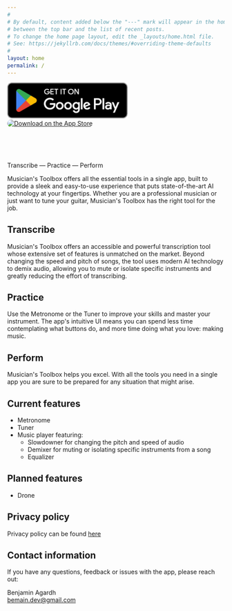 ```yaml
---
#
# By default, content added below the "---" mark will appear in the home page
# between the top bar and the list of recent posts.
# To change the home page layout, edit the _layouts/home.html file.
# See: https://jekyllrb.com/docs/themes/#overriding-theme-defaults
#
layout: home
permalink: /
---
```


<p align="left">
    <a href='https://play.google.com/store/apps/details?id=se.agardh.musbx&pcampaignid=pcampaignidMKT-Other-global-all-co-prtnr-py-PartBadge-Mar2515-1' style="border-radius: 13px; height: 83px;"><img alt='Get it on Google Play' src='assets/google-play-badge.png' style="height: 83px;"/></a>
    <a href="https://apps.apple.com/us/app/musicians-toolbox/id1670009655?itsct=apps_box_badge&amp;itscg=30200" style="display: inline-block; border-radius: 13px; width: 250px; height: 83px;"><img src="https://tools.applemediaservices.com/api/badges/download-on-the-app-store/black/en-us?size=250x83&amp;releaseDate=1679443200" alt="Download on the App Store" style="border-radius: 13px; width: 250px; height: 83px;"></a>
</p>


Transcribe — Practice — Perform

Musician's Toolbox offers all the essential tools in a single app, built to provide a sleek and easy-to-use experience that puts state-of-the-art AI technology at your fingertips. Whether you are a professional musician or just want to tune your guitar, Musician's Toolbox has the right tool for the job. 

## Transcribe
Musician's Toolbox offers an accessible and powerful transcription tool whose extensive set of features is unmatched on the market. Beyond changing the speed and pitch of songs, the tool uses modern AI technology to demix audio, allowing you to mute or isolate specific instruments and greatly reducing the effort of transcribing. 

## Practice
Use the Metronome or the Tuner to improve your skills and master your instrument. The app's intuitive UI means you can spend less time contemplating what buttons do, and more time doing what you love: making music.

## Perform
Musician's Toolbox helps you excel. With all the tools you need in a single app you are sure to be prepared for any situation that might arise.

## Current features
- Metronome
- Tuner
- Music player featuring:
    - Slowdowner for changing the pitch and speed of audio
    - Demixer for muting or isolating specific instruments from a song
    - Equalizer

## Planned features
- Drone

## Privacy policy
Privacy policy can be found [here](https://bemain.github.io/musbx/privacy_policy/)

## Contact information
If you have any questions, feedback or issues with the app, please reach out:

Benjamin Agardh \
bemain.dev@gmail.com
